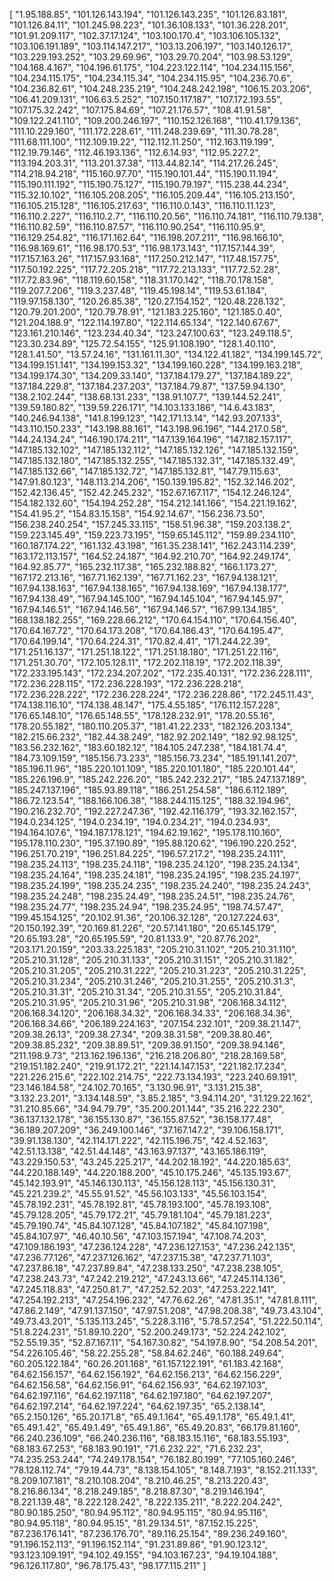 [
  "1.95.188.85",
  "101.126.143.194",
  "101.126.143.235",
  "101.126.83.181",
  "101.126.84.11",
  "101.245.98.223",
  "101.36.108.133",
  "101.36.228.201",
  "101.91.209.117",
  "102.37.17.124",
  "103.100.170.4",
  "103.106.105.132",
  "103.106.191.189",
  "103.114.147.217",
  "103.13.206.197",
  "103.140.126.17",
  "103.229.193.252",
  "103.29.69.96",
  "103.29.70.204",
  "103.98.53.129",
  "104.168.4.167",
  "104.196.61.175",
  "104.223.122.114",
  "104.234.115.156",
  "104.234.115.175",
  "104.234.115.34",
  "104.234.115.95",
  "104.236.70.6",
  "104.236.82.61",
  "104.248.235.219",
  "104.248.242.198",
  "106.15.203.206",
  "106.41.209.131",
  "106.63.5.252",
  "107.150.117.187",
  "107.172.193.55",
  "107.175.32.242",
  "107.175.84.69",
  "107.21.176.57",
  "108.41.91.58",
  "109.122.241.110",
  "109.200.246.197",
  "110.152.126.168",
  "110.41.179.136",
  "111.10.229.160",
  "111.172.228.61",
  "111.248.239.69",
  "111.30.78.28",
  "111.68.111.100",
  "112.109.19.22",
  "112.112.11.250",
  "112.163.119.199",
  "112.19.79.146",
  "112.46.193.136",
  "112.6.14.93",
  "112.95.227.2",
  "113.194.203.31",
  "113.201.37.38",
  "113.44.82.14",
  "114.217.26.245",
  "114.218.94.218",
  "115.160.97.70",
  "115.190.101.44",
  "115.190.11.194",
  "115.190.111.192",
  "115.190.75.127",
  "115.190.79.197",
  "115.238.44.234",
  "115.32.10.102",
  "116.105.208.205",
  "116.105.209.44",
  "116.105.213.150",
  "116.105.215.128",
  "116.105.217.63",
  "116.110.0.143",
  "116.110.11.123",
  "116.110.2.227",
  "116.110.2.7",
  "116.110.20.56",
  "116.110.74.181",
  "116.110.79.138",
  "116.110.82.59",
  "116.110.87.57",
  "116.110.90.254",
  "116.110.95.9",
  "116.129.254.82",
  "116.171.162.64",
  "116.198.207.211",
  "116.98.166.10",
  "116.98.169.61",
  "116.98.170.53",
  "116.98.173.143",
  "117.157.144.39",
  "117.157.163.26",
  "117.157.93.168",
  "117.250.212.147",
  "117.48.157.75",
  "117.50.192.225",
  "117.72.205.218",
  "117.72.213.133",
  "117.72.52.28",
  "117.72.83.96",
  "118.119.60.158",
  "118.31.170.142",
  "118.70.178.158",
  "119.207.7.206",
  "119.3.237.48",
  "119.45.198.14",
  "119.53.61.184",
  "119.97.158.130",
  "120.26.85.38",
  "120.27.154.152",
  "120.48.228.132",
  "120.79.201.200",
  "120.79.78.91",
  "121.183.225.160",
  "121.185.0.40",
  "121.204.188.9",
  "122.114.197.80",
  "122.114.65.134",
  "122.140.67.67",
  "123.161.210.146",
  "123.234.40.34",
  "123.247.100.63",
  "123.249.118.5",
  "123.30.234.89",
  "125.72.54.155",
  "125.91.108.190",
  "128.1.40.110",
  "128.1.41.50",
  "13.57.24.16",
  "131.161.11.30",
  "134.122.41.182",
  "134.199.145.72",
  "134.199.151.141",
  "134.199.153.32",
  "134.199.160.228",
  "134.199.163.218",
  "134.199.174.30",
  "134.209.33.140",
  "137.184.179.27",
  "137.184.189.22",
  "137.184.229.8",
  "137.184.237.203",
  "137.184.79.87",
  "137.59.94.130",
  "138.2.102.244",
  "138.68.131.233",
  "138.91.107.7",
  "139.144.52.241",
  "139.59.180.82",
  "139.59.226.171",
  "14.103.133.186",
  "14.6.43.183",
  "140.246.94.138",
  "141.8.199.123",
  "142.171.13.14",
  "142.93.207.133",
  "143.110.150.233",
  "143.198.88.161",
  "143.198.96.196",
  "144.217.0.58",
  "144.24.134.24",
  "146.190.174.211",
  "147.139.164.196",
  "147.182.157.117",
  "147.185.132.102",
  "147.185.132.112",
  "147.185.132.126",
  "147.185.132.159",
  "147.185.132.180",
  "147.185.132.255",
  "147.185.132.31",
  "147.185.132.49",
  "147.185.132.66",
  "147.185.132.72",
  "147.185.132.81",
  "147.79.115.63",
  "147.91.80.123",
  "148.113.214.206",
  "150.139.195.82",
  "152.32.146.202",
  "152.42.136.45",
  "152.42.245.232",
  "152.67.167.117",
  "154.12.246.124",
  "154.182.132.60",
  "154.194.252.28",
  "154.212.141.166",
  "154.221.19.162",
  "154.41.95.2",
  "154.83.15.158",
  "154.92.14.67",
  "156.236.73.50",
  "156.238.240.254",
  "157.245.33.115",
  "158.51.96.38",
  "159.203.138.2",
  "159.223.145.49",
  "159.223.73.195",
  "159.65.145.112",
  "159.89.234.110",
  "160.187.174.22",
  "161.132.43.198",
  "161.35.238.141",
  "162.243.114.239",
  "163.172.113.157",
  "164.52.24.187",
  "164.92.210.70",
  "164.92.249.174",
  "164.92.85.77",
  "165.232.117.38",
  "165.232.188.82",
  "166.1.173.27",
  "167.172.213.16",
  "167.71.162.139",
  "167.71.162.23",
  "167.94.138.121",
  "167.94.138.163",
  "167.94.138.165",
  "167.94.138.169",
  "167.94.138.177",
  "167.94.138.49",
  "167.94.145.100",
  "167.94.145.104",
  "167.94.145.97",
  "167.94.146.51",
  "167.94.146.56",
  "167.94.146.57",
  "167.99.134.185",
  "168.138.182.255",
  "169.228.66.212",
  "170.64.154.110",
  "170.64.156.40",
  "170.64.167.72",
  "170.64.173.208",
  "170.64.186.43",
  "170.64.195.47",
  "170.64.199.14",
  "170.64.224.31",
  "170.82.4.41",
  "171.244.22.39",
  "171.251.16.137",
  "171.251.18.122",
  "171.251.18.180",
  "171.251.22.116",
  "171.251.30.70",
  "172.105.128.11",
  "172.202.118.19",
  "172.202.118.39",
  "172.233.195.143",
  "172.234.207.202",
  "172.235.40.131",
  "172.236.228.111",
  "172.236.228.115",
  "172.236.228.193",
  "172.236.228.218",
  "172.236.228.222",
  "172.236.228.224",
  "172.236.228.86",
  "172.245.11.43",
  "174.138.116.10",
  "174.138.48.147",
  "175.4.55.185",
  "176.112.157.228",
  "176.65.148.10",
  "176.65.148.55",
  "178.128.232.91",
  "178.20.55.16",
  "178.20.55.182",
  "180.110.205.37",
  "181.41.22.233",
  "182.126.203.134",
  "182.215.66.232",
  "182.44.38.249",
  "182.92.202.149",
  "182.92.98.125",
  "183.56.232.162",
  "183.60.182.12",
  "184.105.247.238",
  "184.181.74.4",
  "184.73.109.159",
  "185.156.73.233",
  "185.156.73.234",
  "185.191.141.207",
  "185.196.11.96",
  "185.220.101.109",
  "185.220.101.180",
  "185.220.101.44",
  "185.226.196.9",
  "185.242.226.20",
  "185.242.232.217",
  "185.247.137.189",
  "185.247.137.196",
  "185.93.89.118",
  "186.251.254.58",
  "186.6.112.189",
  "186.72.123.54",
  "188.166.106.38",
  "188.244.115.125",
  "188.32.194.96",
  "190.216.232.70",
  "192.227.247.36",
  "192.42.116.179",
  "193.32.162.157",
  "194.0.234.125",
  "194.0.234.19",
  "194.0.234.21",
  "194.0.234.93",
  "194.164.107.6",
  "194.187.178.121",
  "194.62.19.162",
  "195.178.110.160",
  "195.178.110.230",
  "195.37.190.89",
  "195.88.120.62",
  "196.190.220.252",
  "196.251.70.219",
  "196.251.84.225",
  "196.57.217.2",
  "198.235.24.111",
  "198.235.24.113",
  "198.235.24.118",
  "198.235.24.120",
  "198.235.24.134",
  "198.235.24.164",
  "198.235.24.181",
  "198.235.24.195",
  "198.235.24.197",
  "198.235.24.199",
  "198.235.24.235",
  "198.235.24.240",
  "198.235.24.243",
  "198.235.24.248",
  "198.235.24.49",
  "198.235.24.51",
  "198.235.24.76",
  "198.235.24.77",
  "198.235.24.94",
  "198.235.24.95",
  "198.74.57.47",
  "199.45.154.125",
  "20.102.91.36",
  "20.106.32.128",
  "20.127.224.63",
  "20.150.192.39",
  "20.169.81.226",
  "20.57.141.180",
  "20.65.145.179",
  "20.65.193.28",
  "20.65.195.59",
  "20.81.133.9",
  "20.87.76.202",
  "203.171.20.159",
  "203.33.225.183",
  "205.210.31.102",
  "205.210.31.110",
  "205.210.31.128",
  "205.210.31.133",
  "205.210.31.151",
  "205.210.31.182",
  "205.210.31.205",
  "205.210.31.222",
  "205.210.31.223",
  "205.210.31.225",
  "205.210.31.234",
  "205.210.31.246",
  "205.210.31.255",
  "205.210.31.3",
  "205.210.31.31",
  "205.210.31.34",
  "205.210.31.55",
  "205.210.31.84",
  "205.210.31.95",
  "205.210.31.96",
  "205.210.31.98",
  "206.168.34.112",
  "206.168.34.120",
  "206.168.34.32",
  "206.168.34.33",
  "206.168.34.36",
  "206.168.34.66",
  "206.189.224.163",
  "207.154.232.101",
  "209.38.21.147",
  "209.38.26.13",
  "209.38.27.34",
  "209.38.31.58",
  "209.38.80.46",
  "209.38.85.232",
  "209.38.89.51",
  "209.38.91.150",
  "209.38.94.146",
  "211.198.9.73",
  "213.162.196.136",
  "216.218.206.80",
  "218.28.169.58",
  "219.151.182.240",
  "219.91.172.21",
  "221.14.147.153",
  "221.182.17.234",
  "221.226.215.6",
  "222.102.214.75",
  "222.73.134.193",
  "223.240.69.191",
  "23.146.184.58",
  "24.102.70.165",
  "3.130.96.91",
  "3.131.215.38",
  "3.132.23.201",
  "3.134.148.59",
  "3.85.2.185",
  "3.94.114.20",
  "31.129.22.162",
  "31.210.85.66",
  "34.94.79.79",
  "35.200.201.144",
  "35.216.222.230",
  "36.137.132.178",
  "36.155.130.87",
  "36.155.87.52",
  "36.158.177.48",
  "36.189.207.209",
  "36.249.100.146",
  "37.167.147.2",
  "39.106.158.171",
  "39.91.138.130",
  "42.114.171.222",
  "42.115.196.75",
  "42.4.52.163",
  "42.51.13.138",
  "42.51.44.148",
  "43.163.97.137",
  "43.165.186.119",
  "43.229.150.53",
  "43.245.225.217",
  "44.202.18.192",
  "44.220.185.63",
  "44.220.188.149",
  "44.220.188.200",
  "45.10.175.246",
  "45.135.193.67",
  "45.142.193.91",
  "45.146.130.113",
  "45.156.128.113",
  "45.156.130.31",
  "45.221.239.2",
  "45.55.91.52",
  "45.56.103.133",
  "45.56.103.154",
  "45.78.192.231",
  "45.78.192.81",
  "45.78.193.100",
  "45.78.193.108",
  "45.79.128.205",
  "45.79.172.21",
  "45.79.181.104",
  "45.79.181.223",
  "45.79.190.74",
  "45.84.107.128",
  "45.84.107.182",
  "45.84.107.198",
  "45.84.107.97",
  "46.40.10.56",
  "47.103.157.194",
  "47.108.74.203",
  "47.109.186.193",
  "47.236.124.228",
  "47.236.127.153",
  "47.236.242.135",
  "47.236.77.126",
  "47.237.126.162",
  "47.237.15.38",
  "47.237.71.103",
  "47.237.86.18",
  "47.237.89.84",
  "47.238.133.250",
  "47.238.238.105",
  "47.238.243.73",
  "47.242.219.212",
  "47.243.13.66",
  "47.245.114.136",
  "47.245.118.83",
  "47.250.81.7",
  "47.252.52.203",
  "47.253.222.141",
  "47.254.192.213",
  "47.254.196.232",
  "47.76.62.26",
  "47.81.35.1",
  "47.81.8.111",
  "47.86.2.149",
  "47.91.137.150",
  "47.97.51.208",
  "47.98.208.38",
  "49.73.43.104",
  "49.73.43.201",
  "5.135.113.245",
  "5.228.3.116",
  "5.78.57.254",
  "51.222.50.114",
  "51.8.224.231",
  "51.89.10.220",
  "52.200.249.173",
  "52.224.242.102",
  "52.55.19.35",
  "52.87.167.11",
  "54.167.30.82",
  "54.197.8.90",
  "54.208.54.201",
  "54.226.105.46",
  "58.22.255.28",
  "58.84.62.246",
  "60.188.249.64",
  "60.205.122.184",
  "60.26.201.168",
  "61.157.122.191",
  "61.183.42.168",
  "64.62.156.157",
  "64.62.156.192",
  "64.62.156.213",
  "64.62.156.229",
  "64.62.156.58",
  "64.62.156.91",
  "64.62.156.93",
  "64.62.197.103",
  "64.62.197.116",
  "64.62.197.118",
  "64.62.197.180",
  "64.62.197.207",
  "64.62.197.214",
  "64.62.197.224",
  "64.62.197.35",
  "65.2.138.14",
  "65.2.150.126",
  "65.20.171.8",
  "65.49.1.164",
  "65.49.1.178",
  "65.49.1.41",
  "65.49.1.42",
  "65.49.1.49",
  "65.49.1.86",
  "65.49.20.83",
  "66.179.81.160",
  "66.240.236.109",
  "66.240.236.116",
  "68.183.15.116",
  "68.183.55.193",
  "68.183.67.253",
  "68.183.90.191",
  "71.6.232.22",
  "71.6.232.23",
  "74.235.253.244",
  "74.249.178.154",
  "76.182.80.199",
  "77.105.160.246",
  "78.128.112.74",
  "79.19.44.73",
  "8.138.154.105",
  "8.148.7.193",
  "8.152.211.133",
  "8.209.107.181",
  "8.210.108.204",
  "8.210.46.25",
  "8.213.220.43",
  "8.216.86.134",
  "8.218.249.185",
  "8.218.87.30",
  "8.219.146.194",
  "8.221.139.48",
  "8.222.128.242",
  "8.222.135.211",
  "8.222.204.242",
  "80.90.185.250",
  "80.94.95.112",
  "80.94.95.115",
  "80.94.95.116",
  "80.94.95.118",
  "80.94.95.15",
  "81.29.134.51",
  "87.152.15.225",
  "87.236.176.141",
  "87.236.176.70",
  "89.116.25.154",
  "89.236.249.160",
  "91.196.152.113",
  "91.196.152.114",
  "91.231.89.86",
  "91.90.123.12",
  "93.123.109.191",
  "94.102.49.155",
  "94.103.167.23",
  "94.19.104.188",
  "96.126.117.80",
  "96.78.175.43",
  "98.177.115.211"
]